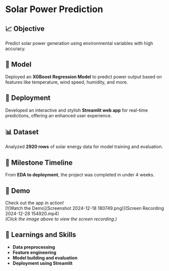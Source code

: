 # Solar Power Prediction

## 📈 Objective
Predict solar power generation using environmental variables with high accuracy.

## 🚀 Model
Deployed an **XGBoost Regression Model** to predict power output based on features like temperature, wind speed, humidity, and more.

## 🎨 Deployment
Developed an interactive and stylish **Streamlit web app** for real-time predictions, offering an enhanced user experience.

## 📊 Dataset
Analyzed **2920 rows** of solar energy data for model training and evaluation.

## 📅 Milestone Timeline
From **EDA to deployment**, the project was completed in under 4 weeks.

## 🎥 Demo
Check out the app in action!  
[![Watch the Demo](Screenshot 2024-12-18 180749.png)](Screen Recording 2024-12-28 154920.mp4)  
*(Click the image above to view the screen recording.)*

## 🔗 Learnings and Skills
- **Data preprocessing**
- **Feature engineering**
- **Model building and evaluation**
- **Deployment using Streamlit**

